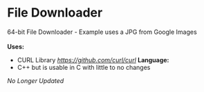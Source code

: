 # File Downloader
 64-bit File Downloader - Example uses a JPG from Google Images
 </br> </br>
 __Uses:__
  - CURL Library _https://github.com/curl/curl_
 __Language:__
  - C++ but is usable in C with little to no changes
 
  *No Longer Updated*

